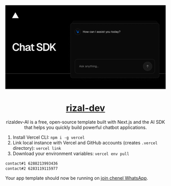 <a href="https://chat.vercel.ai/">
  <img alt="Next.js 14 and App Router-ready AI chatbot." src="app/(chat)/opengraph-image.png">
  <h1 align="center">rizal-dev</h1>
</a>

<p align="center">
    rizaldev-AI is a free, open-source template built with Next.js and the AI SDK that helps you quickly build powerful chatbot applications.
</p>


1. Install Vercel CLI: `npm i -g vercel`
2. Link local instance with Vercel and GitHub accounts (creates `.vercel` directory): `vercel link`
3. Download your environment variables: `vercel env pull`

```hubungi
contact#1 6288213993436
contact#2 6283119115977
```

Your app template should now be running on [join chenel WhatsApp](https://whatsapp.com/channel/0029Vaw0AGCEQIarHspllG1i).
